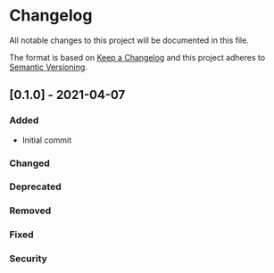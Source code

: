 # Changelog

All notable changes to this project will be documented in this file.

The format is based on [Keep a Changelog](https://keepachangelog.com/en/1.0.0/) and this project adheres to [Semantic Versioning](https://semver.org).

## [0.1.0] - 2021-04-07

### Added
- Initial commit

### Changed
### Deprecated
### Removed
### Fixed
### Security
